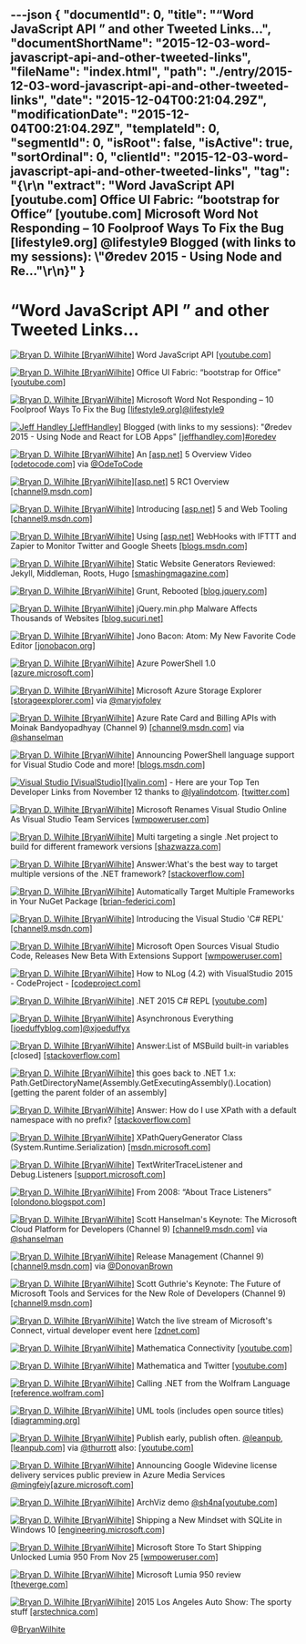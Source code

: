 ---json
{
  "documentId": 0,
  "title": "“Word JavaScript API ” and other Tweeted Links…",
  "documentShortName": "2015-12-03-word-javascript-api-and-other-tweeted-links",
  "fileName": "index.html",
  "path": "./entry/2015-12-03-word-javascript-api-and-other-tweeted-links",
  "date": "2015-12-04T00:21:04.29Z",
  "modificationDate": "2015-12-04T00:21:04.29Z",
  "templateId": 0,
  "segmentId": 0,
  "isRoot": false,
  "isActive": true,
  "sortOrdinal": 0,
  "clientId": "2015-12-03-word-javascript-api-and-other-tweeted-links",
  "tag": "{\r\n  \"extract\": \"Word JavaScript API [youtube.com]  Office UI Fabric: “bootstrap for Office” [youtube.com]  Microsoft Word Not Responding – 10 Foolproof Ways To Fix the Bug [lifestyle9.org] @lifestyle9 Blogged (with links to my sessions): \\\"Øredev 2015 - Using Node and Re...\"\r\n}"
}
---

# “Word JavaScript API ” and other Tweeted Links…

[<img alt="Bryan D. Wilhite [BryanWilhite]" src="https://songhay.blob.core.windows.net/shared-social-twitter/BryanWilhite.jpeg">](http://songhayblog.azurewebsites.net/ "Bryan D. Wilhite [BryanWilhite]") Word JavaScript API [[youtube.com]](https://www.youtube.com/watch?v=EaLVfaj1mW8)

[<img alt="Bryan D. Wilhite [BryanWilhite]" src="https://songhay.blob.core.windows.net/shared-social-twitter/BryanWilhite.jpeg">](http://songhayblog.azurewebsites.net/ "Bryan D. Wilhite [BryanWilhite]") Office UI Fabric: “bootstrap for Office” [[youtube.com]](https://www.youtube.com/watch?v=YsNhK6EmTxo)

[<img alt="Bryan D. Wilhite [BryanWilhite]" src="https://songhay.blob.core.windows.net/shared-social-twitter/BryanWilhite.jpeg">](http://songhayblog.azurewebsites.net/ "Bryan D. Wilhite [BryanWilhite]") Microsoft Word Not Responding – 10 Foolproof Ways To Fix the Bug [[lifestyle9.org]](http://lifestyle9.org/microsoft-word-not-responding/)[@lifestyle9](http://twitter.com/lifestyle9)

[<img alt="Jeff Handley [JeffHandley]" src="https://songhay.blob.core.windows.net/shared-social-twitter/JeffHandley.jpg">](http://jeffhandley.com/ "Jeff Handley [JeffHandley]") Blogged (with links to my sessions): "Øredev 2015 - Using Node and React for LOB Apps" [[jeffhandley.com]](http://jeffhandley.com/archive/2015/11/18/Oredev-2015-Using-Node-and-React-for-LOB-Apps.aspx)[#oredev](https://twitter.com/hashtag/%23oredev/?src=hash)

[<img alt="Bryan D. Wilhite [BryanWilhite]" src="https://songhay.blob.core.windows.net/shared-social-twitter/BryanWilhite.jpeg">](http://songhayblog.azurewebsites.net/ "Bryan D. Wilhite [BryanWilhite]") An [[asp.net]](http://www.asp.net/) 5 Overview Video [[odetocode.com]](http://odetocode.com/blogs/scott/archive/2015/11/12/an-asp-net-5-overview-video.aspx) via [@OdeToCode](http://twitter.com/OdeToCode)

[<img alt="Bryan D. Wilhite [BryanWilhite]" src="https://songhay.blob.core.windows.net/shared-social-twitter/BryanWilhite.jpeg">](http://songhayblog.azurewebsites.net/ "Bryan D. Wilhite [BryanWilhite]")[[asp.net]](http://www.asp.net/) 5 RC1 Overview [[channel9.msdn.com]](https://channel9.msdn.com/Blogs/ASP-NET-Site-Videos/ASPNET-5-RC1-Overview)

[<img alt="Bryan D. Wilhite [BryanWilhite]" src="https://songhay.blob.core.windows.net/shared-social-twitter/BryanWilhite.jpeg">](http://songhayblog.azurewebsites.net/ "Bryan D. Wilhite [BryanWilhite]") Introducing [[asp.net]](http://www.asp.net/) 5 and Web Tooling [[channel9.msdn.com]](https://channel9.msdn.com/Events/Visual-Studio/Connect-event-2015/100)

[<img alt="Bryan D. Wilhite [BryanWilhite]" src="https://songhay.blob.core.windows.net/shared-social-twitter/BryanWilhite.jpeg">](http://songhayblog.azurewebsites.net/ "Bryan D. Wilhite [BryanWilhite]") Using [[asp.net]](http://www.asp.net/) WebHooks with IFTTT and Zapier to Monitor Twitter and Google Sheets [[blogs.msdn.com]](http://blogs.msdn.com/b/webdev/archive/2015/11/21/using-asp-net-webhooks-with-ifttt-and-zapier-to-monitor-twitter-and-google-sheets.aspx)

[<img alt="Bryan D. Wilhite [BryanWilhite]" src="https://songhay.blob.core.windows.net/shared-social-twitter/BryanWilhite.jpeg">](http://songhayblog.azurewebsites.net/ "Bryan D. Wilhite [BryanWilhite]") Static Website Generators Reviewed: Jekyll, Middleman, Roots, Hugo [[smashingmagazine.com]](http://www.smashingmagazine.com/2015/11/static-website-generators-jekyll-middleman-roots-hugo-review/)

[<img alt="Bryan D. Wilhite [BryanWilhite]" src="https://songhay.blob.core.windows.net/shared-social-twitter/BryanWilhite.jpeg">](http://songhayblog.azurewebsites.net/ "Bryan D. Wilhite [BryanWilhite]") Grunt, Rebooted [[blog.jquery.com]](http://blog.jquery.com/2015/11/19/grunt-rebooted/)

[<img alt="Bryan D. Wilhite [BryanWilhite]" src="https://songhay.blob.core.windows.net/shared-social-twitter/BryanWilhite.jpeg">](http://songhayblog.azurewebsites.net/ "Bryan D. Wilhite [BryanWilhite]") jQuery.min.php Malware Affects Thousands of Websites [[blog.sucuri.net]](https://blog.sucuri.net/2015/11/jquery-min-php-malware-affects-thousands-of-websites.html)

[<img alt="Bryan D. Wilhite [BryanWilhite]" src="https://songhay.blob.core.windows.net/shared-social-twitter/BryanWilhite.jpeg">](http://songhayblog.azurewebsites.net/ "Bryan D. Wilhite [BryanWilhite]") Jono Bacon: Atom: My New Favorite Code Editor [[jonobacon.org]](http://www.jonobacon.org/2015/11/16/atom-my-new-favorite-code-editor/)

[<img alt="Bryan D. Wilhite [BryanWilhite]" src="https://songhay.blob.core.windows.net/shared-social-twitter/BryanWilhite.jpeg">](http://songhayblog.azurewebsites.net/ "Bryan D. Wilhite [BryanWilhite]") Azure PowerShell 1.0 [[azure.microsoft.com]](https://azure.microsoft.com/en-us/blog/azps-1-0/)

[<img alt="Bryan D. Wilhite [BryanWilhite]" src="https://songhay.blob.core.windows.net/shared-social-twitter/BryanWilhite.jpeg">](http://songhayblog.azurewebsites.net/ "Bryan D. Wilhite [BryanWilhite]") Microsoft Azure Storage Explorer [[storageexplorer.com]](http://storageexplorer.com) via [@maryjofoley](http://twitter.com/maryjofoley)

[<img alt="Bryan D. Wilhite [BryanWilhite]" src="https://songhay.blob.core.windows.net/shared-social-twitter/BryanWilhite.jpeg">](http://songhayblog.azurewebsites.net/ "Bryan D. Wilhite [BryanWilhite]") Azure Rate Card and Billing APIs with Moinak Bandyopadhyay (Channel 9) [[channel9.msdn.com]](https://channel9.msdn.com/Shows/Azure-Friday/Azure-Rate-Card-and-Billing-APIs-with-Moinak-Bandyopadhyay) via [@shanselman](http://twitter.com/shanselman)

[<img alt="Bryan D. Wilhite [BryanWilhite]" src="https://songhay.blob.core.windows.net/shared-social-twitter/BryanWilhite.jpeg">](http://songhayblog.azurewebsites.net/ "Bryan D. Wilhite [BryanWilhite]") Announcing PowerShell language support for Visual Studio Code and more! [[blogs.msdn.com]](http://blogs.msdn.com/b/powershell/archive/2015/11/17/announcing-windows-powershell-for-visual-studio-code-and-more.aspx)

[<img alt="Visual Studio [VisualStudio]" src="https://songhay.blob.core.windows.net/shared-social-twitter/VisualStudio.png">](http://www.visualstudio.com/ "Visual Studio [VisualStudio]")[[lyalin.com]](http://www.lyalin.com/2015/11/12/visual-studio-developer-top-ten-for-nov-12th-2015/) - Here are your Top Ten Developer Links from November 12 thanks to [@lyalindotcom](http://twitter.com/lyalindotcom). [[twitter.com]](https://twitter.com/VisualStudio/status/665363532523954176/photo/1)

[<img alt="Bryan D. Wilhite [BryanWilhite]" src="https://songhay.blob.core.windows.net/shared-social-twitter/BryanWilhite.jpeg">](http://songhayblog.azurewebsites.net/ "Bryan D. Wilhite [BryanWilhite]") Microsoft Renames Visual Studio Online As Visual Studio Team Services [[wmpoweruser.com]](http://wmpoweruser.com/microsoft-renames-visual-studio-online-visual-studio-team-services/)

[<img alt="Bryan D. Wilhite [BryanWilhite]" src="https://songhay.blob.core.windows.net/shared-social-twitter/BryanWilhite.jpeg">](http://songhayblog.azurewebsites.net/ "Bryan D. Wilhite [BryanWilhite]") Multi targeting a single .Net project to build for different framework versions [[shazwazza.com]](http://shazwazza.com/post/multi-targeting-a-single-net-project-to-build-for-different-framework-versions/)

[<img alt="Bryan D. Wilhite [BryanWilhite]" src="https://songhay.blob.core.windows.net/shared-social-twitter/BryanWilhite.jpeg">](http://songhayblog.azurewebsites.net/ "Bryan D. Wilhite [BryanWilhite]") Answer:What's the best way to target multiple versions of the .NET framework? [[stackoverflow.com]](http://stackoverflow.com/questions/17700089/whats-the-best-way-to-target-multiple-versions-of-the-net-framework/17701049?stw=2#17701049)

[<img alt="Bryan D. Wilhite [BryanWilhite]" src="https://songhay.blob.core.windows.net/shared-social-twitter/BryanWilhite.jpeg">](http://songhayblog.azurewebsites.net/ "Bryan D. Wilhite [BryanWilhite]") Automatically Target Multiple Frameworks in Your NuGet Package [[brian-federici.com]](http://brian-federici.com/blog/2013/4/17/automatically-target-multiple-frameworks-in-your-nuget-package)

[<img alt="Bryan D. Wilhite [BryanWilhite]" src="https://songhay.blob.core.windows.net/shared-social-twitter/BryanWilhite.jpeg">](http://songhayblog.azurewebsites.net/ "Bryan D. Wilhite [BryanWilhite]") Introducing the Visual Studio 'C# REPL' [[channel9.msdn.com]](https://channel9.msdn.com/Events/Visual-Studio/Connect-event-2015/103)

[<img alt="Bryan D. Wilhite [BryanWilhite]" src="https://songhay.blob.core.windows.net/shared-social-twitter/BryanWilhite.jpeg">](http://songhayblog.azurewebsites.net/ "Bryan D. Wilhite [BryanWilhite]") Microsoft Open Sources Visual Studio Code, Releases New Beta With Extensions Support [[wmpoweruser.com]](http://wmpoweruser.com/microsoft-open-sources-visual-studio-code-releases-new-beta-with-extensions-support/)

[<img alt="Bryan D. Wilhite [BryanWilhite]" src="https://songhay.blob.core.windows.net/shared-social-twitter/BryanWilhite.jpeg">](http://songhayblog.azurewebsites.net/ "Bryan D. Wilhite [BryanWilhite]") How to NLog (4.2) with VisualStudio 2015 - CodeProject - [[codeproject.com]](http://www.codeproject.com/Tips/1052902/How-to-NLog-with-VisualStudio)

[<img alt="Bryan D. Wilhite [BryanWilhite]" src="https://songhay.blob.core.windows.net/shared-social-twitter/BryanWilhite.jpeg">](http://songhayblog.azurewebsites.net/ "Bryan D. Wilhite [BryanWilhite]") .NET 2015 C# REPL [[youtube.com]](https://www.youtube.com/watch?v=2xilWlL7X5A)

[<img alt="Bryan D. Wilhite [BryanWilhite]" src="https://songhay.blob.core.windows.net/shared-social-twitter/BryanWilhite.jpeg">](http://songhayblog.azurewebsites.net/ "Bryan D. Wilhite [BryanWilhite]") Asynchronous Everything [[joeduffyblog.com]](http://joeduffyblog.com/2015/11/19/asynchronous-everything/)[@xjoeduffyx](http://twitter.com/xjoeduffyx)

[<img alt="Bryan D. Wilhite [BryanWilhite]" src="https://songhay.blob.core.windows.net/shared-social-twitter/BryanWilhite.jpeg">](http://songhayblog.azurewebsites.net/ "Bryan D. Wilhite [BryanWilhite]") Answer:List of MSBuild built-in variables [closed] [[stackoverflow.com]](http://stackoverflow.com/questions/1452962/list-of-msbuild-built-in-variables/1453023?stw=2#1453023)

[<img alt="Bryan D. Wilhite [BryanWilhite]" src="https://songhay.blob.core.windows.net/shared-social-twitter/BryanWilhite.jpeg">](http://songhayblog.azurewebsites.net/ "Bryan D. Wilhite [BryanWilhite]") this goes back to .NET 1.x: Path.GetDirectoryName(Assembly.GetExecutingAssembly().Location) [getting the parent folder of an assembly]

[<img alt="Bryan D. Wilhite [BryanWilhite]" src="https://songhay.blob.core.windows.net/shared-social-twitter/BryanWilhite.jpeg">](http://songhayblog.azurewebsites.net/ "Bryan D. Wilhite [BryanWilhite]") Answer: How do I use XPath with a default namespace with no prefix? [[stackoverflow.com]](http://stackoverflow.com/questions/2524804/how-do-i-use-xpath-with-a-default-namespace-with-no-prefix/2530023?stw=2#2530023)

[<img alt="Bryan D. Wilhite [BryanWilhite]" src="https://songhay.blob.core.windows.net/shared-social-twitter/BryanWilhite.jpeg">](http://songhayblog.azurewebsites.net/ "Bryan D. Wilhite [BryanWilhite]") XPathQueryGenerator Class (System.Runtime.Serialization) [[msdn.microsoft.com]](https://msdn.microsoft.com/en-us/library/system.runtime.serialization.xpathquerygenerator(v=vs.110).aspx)

[<img alt="Bryan D. Wilhite [BryanWilhite]" src="https://songhay.blob.core.windows.net/shared-social-twitter/BryanWilhite.jpeg">](http://songhayblog.azurewebsites.net/ "Bryan D. Wilhite [BryanWilhite]") TextWriterTraceListener and Debug.Listeners [[support.microsoft.com]](https://support.microsoft.com/en-us/kb/815788)

[<img alt="Bryan D. Wilhite [BryanWilhite]" src="https://songhay.blob.core.windows.net/shared-social-twitter/BryanWilhite.jpeg">](http://songhayblog.azurewebsites.net/ "Bryan D. Wilhite [BryanWilhite]") From 2008: “About Trace Listeners” [[olondono.blogspot.com]](http://olondono.blogspot.com/2008/01/about-trace-listeners.html)

[<img alt="Bryan D. Wilhite [BryanWilhite]" src="https://songhay.blob.core.windows.net/shared-social-twitter/BryanWilhite.jpeg">](http://songhayblog.azurewebsites.net/ "Bryan D. Wilhite [BryanWilhite]") Scott Hanselman's Keynote: The Microsoft Cloud Platform for Developers (Channel 9) [[channel9.msdn.com]](https://channel9.msdn.com/Events/Visual-Studio/Connect-event-2015/012) via [@shanselman](http://twitter.com/shanselman)

[<img alt="Bryan D. Wilhite [BryanWilhite]" src="https://songhay.blob.core.windows.net/shared-social-twitter/BryanWilhite.jpeg">](http://songhayblog.azurewebsites.net/ "Bryan D. Wilhite [BryanWilhite]") Release Management (Channel 9) [[channel9.msdn.com]](https://channel9.msdn.com/Events/Visual-Studio/Connect-event-2015/Release-Management) via [@DonovanBrown](http://twitter.com/DonovanBrown)

[<img alt="Bryan D. Wilhite [BryanWilhite]" src="https://songhay.blob.core.windows.net/shared-social-twitter/BryanWilhite.jpeg">](http://songhayblog.azurewebsites.net/ "Bryan D. Wilhite [BryanWilhite]") Scott Guthrie's Keynote: The Future of Microsoft Tools and Services for the New Role of Developers (Channel 9) [[channel9.msdn.com]](https://channel9.msdn.com/Events/Visual-Studio/Connect-event-2015/010)

[<img alt="Bryan D. Wilhite [BryanWilhite]" src="https://songhay.blob.core.windows.net/shared-social-twitter/BryanWilhite.jpeg">](http://songhayblog.azurewebsites.net/ "Bryan D. Wilhite [BryanWilhite]") Watch the live stream of Microsoft's Connect, virtual developer event here [[zdnet.com]](http://www.zdnet.com/article/watch-the-live-stream-of-microsofts-connect-virtual-developer-event-here/#ftag=RSSbaffb68)

[<img alt="Bryan D. Wilhite [BryanWilhite]" src="https://songhay.blob.core.windows.net/shared-social-twitter/BryanWilhite.jpeg">](http://songhayblog.azurewebsites.net/ "Bryan D. Wilhite [BryanWilhite]") Mathematica Connectivity [[youtube.com]](https://www.youtube.com/watch?v=qtZAGBzU69E)

[<img alt="Bryan D. Wilhite [BryanWilhite]" src="https://songhay.blob.core.windows.net/shared-social-twitter/BryanWilhite.jpeg">](http://songhayblog.azurewebsites.net/ "Bryan D. Wilhite [BryanWilhite]") Mathematica and Twitter [[youtube.com]](https://www.youtube.com/watch?v=m-dC8khYUjY)

[<img alt="Bryan D. Wilhite [BryanWilhite]" src="https://songhay.blob.core.windows.net/shared-social-twitter/BryanWilhite.jpeg">](http://songhayblog.azurewebsites.net/ "Bryan D. Wilhite [BryanWilhite]") Calling .NET from the Wolfram Language [[reference.wolfram.com]](http://reference.wolfram.com/language/NETLink/tutorial/CallingNETFromTheWolframLanguage.html#26930)

[<img alt="Bryan D. Wilhite [BryanWilhite]" src="https://songhay.blob.core.windows.net/shared-social-twitter/BryanWilhite.jpeg">](http://songhayblog.azurewebsites.net/ "Bryan D. Wilhite [BryanWilhite]") UML tools (includes open source titles) [[diagramming.org]](http://www.diagramming.org/)

[<img alt="Bryan D. Wilhite [BryanWilhite]" src="https://songhay.blob.core.windows.net/shared-social-twitter/BryanWilhite.jpeg">](http://songhayblog.azurewebsites.net/ "Bryan D. Wilhite [BryanWilhite]") Publish early, publish often. [@leanpub](http://twitter.com/leanpub), [[leanpub.com]](https://leanpub.com/) via [@thurrott](http://twitter.com/thurrott) also: [[youtube.com]](https://www.youtube.com/user/leanpub)

[<img alt="Bryan D. Wilhite [BryanWilhite]" src="https://songhay.blob.core.windows.net/shared-social-twitter/BryanWilhite.jpeg">](http://songhayblog.azurewebsites.net/ "Bryan D. Wilhite [BryanWilhite]") Announcing Google Widevine license delivery services public preview in Azure Media Services [@mingfeiy](http://twitter.com/mingfeiy)[[azure.microsoft.com]](https://azure.microsoft.com/en-us/blog/announcing-google-widevine-license-delivery-services-public-preview-in-azure-media-services/)

[<img alt="Bryan D. Wilhite [BryanWilhite]" src="https://songhay.blob.core.windows.net/shared-social-twitter/BryanWilhite.jpeg">](http://songhayblog.azurewebsites.net/ "Bryan D. Wilhite [BryanWilhite]") ArchViz demo [@sh4na](http://twitter.com/sh4na)[[youtube.com]](https://www.youtube.com/watch?v=nYBEndFphik)

[<img alt="Bryan D. Wilhite [BryanWilhite]" src="https://songhay.blob.core.windows.net/shared-social-twitter/BryanWilhite.jpeg">](http://songhayblog.azurewebsites.net/ "Bryan D. Wilhite [BryanWilhite]") Shipping a New Mindset with SQLite in Windows 10 [[engineering.microsoft.com]](http://engineering.microsoft.com/2015/10/29/sqlite-in-windows-10/)

[<img alt="Bryan D. Wilhite [BryanWilhite]" src="https://songhay.blob.core.windows.net/shared-social-twitter/BryanWilhite.jpeg">](http://songhayblog.azurewebsites.net/ "Bryan D. Wilhite [BryanWilhite]") Microsoft Store To Start Shipping Unlocked Lumia 950 From Nov 25 [[wmpoweruser.com]](http://wmpoweruser.com/microsoft-store-to-start-shipping-unlocked-lumia-950-from-nov-25/)

[<img alt="Bryan D. Wilhite [BryanWilhite]" src="https://songhay.blob.core.windows.net/shared-social-twitter/BryanWilhite.jpeg">](http://songhayblog.azurewebsites.net/ "Bryan D. Wilhite [BryanWilhite]") Microsoft Lumia 950 review [[theverge.com]](http://www.theverge.com/2015/11/20/9767266/microsoft-lumia-950-review-windows-10-continuum)

[<img alt="Bryan D. Wilhite [BryanWilhite]" src="https://songhay.blob.core.windows.net/shared-social-twitter/BryanWilhite.jpeg">](http://songhayblog.azurewebsites.net/ "Bryan D. Wilhite [BryanWilhite]") 2015 Los Angeles Auto Show: The sporty stuff [[arstechnica.com]](http://arstechnica.com/cars/2015/11/2015-los-angeles-auto-show-the-sporty-stuff/)

@[BryanWilhite](https://twitter.com/BryanWilhite)
